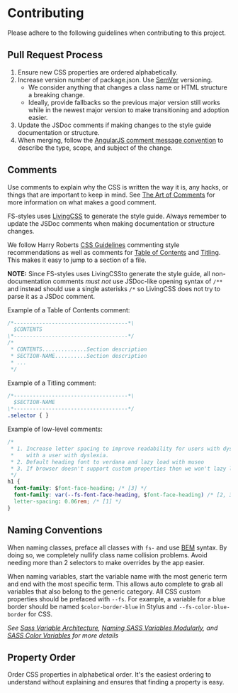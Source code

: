 # Contributing

Please adhere to the following guidelines when contributing to this project.

## Pull Request Process

1. Ensure new CSS properties are ordered alphabetically.
1. Increase version number of package.json. Use [SemVer](http://semver.org/) versioning.
    * We consider anything that changes a class name or HTML structure a breaking change.
    * Ideally, provide fallbacks so the previous major version still works while in the newest major version to make transitioning and adoption easier.
1. Update the JSDoc comments if making changes to the style guide documentation or structure.
1. When merging, follow the [AngularJS comment message convention](https://gist.github.com/stephenparish/9941e89d80e2bc58a153#format-of-the-commit-message) to describe the type, scope, and subject of the change.

## Comments

Use comments to explain why the CSS is written the way it is, any hacks, or things that are important to keep in mind. See [The Art of Comments](https://css-tricks.com/the-art-of-comments/) for more information on what makes a good comment.

FS-styles uses [LivingCSS](https://github.com/straker/livingcss) to generate the style guide. Always remember to update the JSDoc comments when making documentation or structure changes.

We follow Harry Roberts [CSS Guidelines](https://cssguidelin.es/#commenting) commenting style recommendations as well as comments for [Table of Contents](https://cssguidelin.es/#table-of-contents) and [Titling](https://cssguidelin.es/#titling). This makes it easy to jump to a section of a file.

**NOTE:** Since FS-styles uses LivingCSSto generate the style guide, all non-documentation comments *must not* use JSDoc-like opening syntax of `/**` and instead should use a single asterisks `/*` so LivingCSS does not try to parse it as a JSDoc comment.

Example of a Table of Contents comment:

```css
/*------------------------------------*\
  $CONTENTS
\*------------------------------------*/
/*
 * CONTENTS..............Section description
 * SECTION-NAME..........Section description
 * ...
 */
```

Example of a Titling comment:

```css
/*------------------------------------*\
  $SECTION-NAME
\*------------------------------------*/
.selector { }
```

Example of low-level comments:

```css
/*
 * 1. Increase letter spacing to improve readability for users with dyslexia. Tested
 *    with a user with dyslexia.
 * 2. Default heading font to verdana and lazy load with museo
 * 3. If browser doesn't support custom properties then we won't lazy load the font
 */
h1 {
  font-family: $font-face-heading; /* [3] */
  font-family: var(--fs-font-face-heading, $font-face-heading) /* [2, 3] */
  letter-spacing: 0.06rem; /* [1] */
}
```

## Naming Conventions

When naming classes, preface all classes with `fs-` and use [BEM](http://csswizardry.com/2013/01/mindbemding-getting-your-head-round-bem-syntax/) syntax. By doing so, we completely nullify class name collision problems. Avoid needing more than 2 selectors to make overrides by the app easier.

When naming variables, start the variable name with the most generic term and end with the most specific term. This allows auto complete to grab all variables that also belong to the generic category. All CSS custom properties should be prefaced with `--fs`. For example, a variable for a blue border should be named `$color-border-blue` in Stylus and `--fs-color-blue-border` for CSS.

*See [Sass Variable Architecture](http://peteschuster.com/2014/02/sass-variable-architecture/), [Naming SASS Variables Modularly](http://webdesign.tutsplus.com/articles/quick-tip-name-your-sass-variables-modularly--webdesign-13364), and [SASS Color Variables](http://sachagreif.com/sass-color-variables/) for more details*

## Property Order

Order CSS properties in alphabetical order. It's the easiest ordering to understand without explaining and ensures that finding a property is easy.